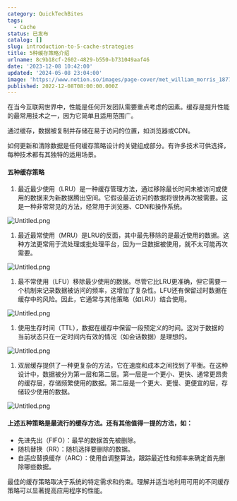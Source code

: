 ```yaml
---
category: QuickTechBites
tags:
  - Cache
status: 已发布
catalog: []
slug: introduction-to-5-cache-strategies
title: 5种缓存策略介绍
urlname: 8c9b18cf-2602-4829-b550-b731049aaf46
date: '2023-12-08 10:42:00'
updated: '2024-05-08 23:04:00'
image: 'https://www.notion.so/images/page-cover/met_william_morris_1877_willow.jpg'
published: 2022-12-08T08:00:00.000Z
---
```


在当今互联网世界中，性能是任何开发团队需要重点考虑的因素。缓存是提升性能的最常用技术之一，因为它简单且适用范围广。


通过缓存，数据被复制并存储在易于访问的位置，如浏览器或CDN。


如何更新和清除数据是任何缓存策略设计的关键组成部分。有许多技术可供选择，每种技术都有其独特的适用场景。


#### 五种缓存策略

1. 最近最少使用（LRU）是一种缓存管理方法，通过移除最长时间未被访问或使用的数据来为新数据腾出空间。它假设最近访问的数据将很快再次被需要。这是一种非常常见的方法，经常用于浏览器、CDN和操作系统。

![Untitled.png](https://prod-files-secure.s3.us-west-2.amazonaws.com/5d24fe63-e567-4804-86f9-9fdc62e13082/74494354-3dc7-4fc2-be3e-7e15913b3f24/Untitled.png?X-Amz-Algorithm=AWS4-HMAC-SHA256&X-Amz-Content-Sha256=UNSIGNED-PAYLOAD&X-Amz-Credential=ASIAZI2LB4664JRDELBW%2F20250301%2Fus-west-2%2Fs3%2Faws4_request&X-Amz-Date=20250301T053711Z&X-Amz-Expires=3600&X-Amz-Security-Token=IQoJb3JpZ2luX2VjEGQaCXVzLXdlc3QtMiJIMEYCIQCyFmB6hlfKUm882BqU072i%2Fym9xDl%2B8p2gLYefbwjyKQIhAN1OfcMzX%2BfpIxW%2BGlsQjVNIuwI0QS4JmYDyedIYj1aFKogECJ3%2F%2F%2F%2F%2F%2F%2F%2F%2F%2FwEQABoMNjM3NDIzMTgzODA1IgyVrwLo1qcIY66bt7wq3AN3fVfS8eoGM8O05nAzzMgngSrSNK%2BUGKpIfC7RXbMT4UIh8Thrc6xWxwVee8Df5gqKaQenqpgU2fHEUHfzgrzu3zlzPDlHUG9824yOwhaBPOBKGVEhqbpVTiIXBQk1De9%2BtdIzXqrny%2FUPR4mFaOxrMyrN19A9j%2FrX%2F1bmcs86ROKduCI1nZlxrrNIMW6Ah0Em4EX%2FknxsQBsuuLB7bwMErZYknM%2FeYSFAiPkd6L7L06Bqw83f1QghHNZMSANv71eMMZ7Brzi%2FMPV8E6a89clxR1Ib5q4R3uppaGdVLPgzpzYbhVbeAsq5jWsH6PqODY2W9Pd4kkSn4iHx9%2Fw9%2BP99cai%2BELqiNq6PhiT3XoYeuzjisxZyNeTh%2FqUzKZWlirsErYf1D6XdZozHDXac8OkmkLjmpRk6Y9LGhUgN8jtdKrLspUHLGDEp5oOXIWhgHZYi0uR48ugdERdqCMLAtcL3pEOCbWeDT9gE%2B1uX5q%2BGlTjpdbPhYiYAMLV6dKhCzGwU%2FPGvfqAffC4vW6fepTvfhi0j283raqfU7ZL%2B2ZohHMzeSi7p7nteilh5ByoHSmRx6nVRTd2I2AWAG5897lh5%2Fx6xdXlehLG25q5rMwCIogk2Y4rXufcLHWSeRTDkj4q%2BBjqkAR3TyBsjnWAO2avpHnEidDazRMmKCgG1NzsD%2F2HSd038NWWxwvgGnvQNlEvqowq3KIRDWB7O65flXo8EHTYiYm9XicSptw9xLvg%2Fm61Fyc3%2BUe1aT%2BA4cbf6Wm5k40YTGh4xb0%2FOxaT2IGRqSmPPeSKTYMLAQm1Nd8kl0j95%2FVEqS0wO38bv924AU%2BErjxjYRWzlRLzgVgRLHXNtw8ilZBCbCSXU&X-Amz-Signature=babb5c735fda249cd91ce48c16170092ed0280792297ac67ccd5399b55371a45&X-Amz-SignedHeaders=host&x-id=GetObject)

1. 最近最常使用（MRU）是LRU的反面，其中最先移除的是最近使用的数据。这种方法更常用于流处理或批处理平台，因为一旦数据被使用，就不太可能再次需要。

![Untitled.png](https://prod-files-secure.s3.us-west-2.amazonaws.com/5d24fe63-e567-4804-86f9-9fdc62e13082/9394e615-e149-4cd8-9a1b-e3c39cda8184/Untitled.png?X-Amz-Algorithm=AWS4-HMAC-SHA256&X-Amz-Content-Sha256=UNSIGNED-PAYLOAD&X-Amz-Credential=ASIAZI2LB4664JRDELBW%2F20250301%2Fus-west-2%2Fs3%2Faws4_request&X-Amz-Date=20250301T053711Z&X-Amz-Expires=3600&X-Amz-Security-Token=IQoJb3JpZ2luX2VjEGQaCXVzLXdlc3QtMiJIMEYCIQCyFmB6hlfKUm882BqU072i%2Fym9xDl%2B8p2gLYefbwjyKQIhAN1OfcMzX%2BfpIxW%2BGlsQjVNIuwI0QS4JmYDyedIYj1aFKogECJ3%2F%2F%2F%2F%2F%2F%2F%2F%2F%2FwEQABoMNjM3NDIzMTgzODA1IgyVrwLo1qcIY66bt7wq3AN3fVfS8eoGM8O05nAzzMgngSrSNK%2BUGKpIfC7RXbMT4UIh8Thrc6xWxwVee8Df5gqKaQenqpgU2fHEUHfzgrzu3zlzPDlHUG9824yOwhaBPOBKGVEhqbpVTiIXBQk1De9%2BtdIzXqrny%2FUPR4mFaOxrMyrN19A9j%2FrX%2F1bmcs86ROKduCI1nZlxrrNIMW6Ah0Em4EX%2FknxsQBsuuLB7bwMErZYknM%2FeYSFAiPkd6L7L06Bqw83f1QghHNZMSANv71eMMZ7Brzi%2FMPV8E6a89clxR1Ib5q4R3uppaGdVLPgzpzYbhVbeAsq5jWsH6PqODY2W9Pd4kkSn4iHx9%2Fw9%2BP99cai%2BELqiNq6PhiT3XoYeuzjisxZyNeTh%2FqUzKZWlirsErYf1D6XdZozHDXac8OkmkLjmpRk6Y9LGhUgN8jtdKrLspUHLGDEp5oOXIWhgHZYi0uR48ugdERdqCMLAtcL3pEOCbWeDT9gE%2B1uX5q%2BGlTjpdbPhYiYAMLV6dKhCzGwU%2FPGvfqAffC4vW6fepTvfhi0j283raqfU7ZL%2B2ZohHMzeSi7p7nteilh5ByoHSmRx6nVRTd2I2AWAG5897lh5%2Fx6xdXlehLG25q5rMwCIogk2Y4rXufcLHWSeRTDkj4q%2BBjqkAR3TyBsjnWAO2avpHnEidDazRMmKCgG1NzsD%2F2HSd038NWWxwvgGnvQNlEvqowq3KIRDWB7O65flXo8EHTYiYm9XicSptw9xLvg%2Fm61Fyc3%2BUe1aT%2BA4cbf6Wm5k40YTGh4xb0%2FOxaT2IGRqSmPPeSKTYMLAQm1Nd8kl0j95%2FVEqS0wO38bv924AU%2BErjxjYRWzlRLzgVgRLHXNtw8ilZBCbCSXU&X-Amz-Signature=60d8ce3095cb9febf22e74c916e16fc40d751302f3e958968f4cb0ce3ad2616e&X-Amz-SignedHeaders=host&x-id=GetObject)

1. 最不常使用（LFU）移除最少使用的数据。尽管它比LRU更准确，但它需要一个机制来记录数据被访问的频率，这增加了复杂性。LFU还有保留过时数据在缓存中的风险。因此，它通常与其他策略（如LRU）结合使用。

![Untitled.png](https://prod-files-secure.s3.us-west-2.amazonaws.com/5d24fe63-e567-4804-86f9-9fdc62e13082/ff489bb8-941e-4617-b208-e17020ed7ada/Untitled.png?X-Amz-Algorithm=AWS4-HMAC-SHA256&X-Amz-Content-Sha256=UNSIGNED-PAYLOAD&X-Amz-Credential=ASIAZI2LB4664JRDELBW%2F20250301%2Fus-west-2%2Fs3%2Faws4_request&X-Amz-Date=20250301T053711Z&X-Amz-Expires=3600&X-Amz-Security-Token=IQoJb3JpZ2luX2VjEGQaCXVzLXdlc3QtMiJIMEYCIQCyFmB6hlfKUm882BqU072i%2Fym9xDl%2B8p2gLYefbwjyKQIhAN1OfcMzX%2BfpIxW%2BGlsQjVNIuwI0QS4JmYDyedIYj1aFKogECJ3%2F%2F%2F%2F%2F%2F%2F%2F%2F%2FwEQABoMNjM3NDIzMTgzODA1IgyVrwLo1qcIY66bt7wq3AN3fVfS8eoGM8O05nAzzMgngSrSNK%2BUGKpIfC7RXbMT4UIh8Thrc6xWxwVee8Df5gqKaQenqpgU2fHEUHfzgrzu3zlzPDlHUG9824yOwhaBPOBKGVEhqbpVTiIXBQk1De9%2BtdIzXqrny%2FUPR4mFaOxrMyrN19A9j%2FrX%2F1bmcs86ROKduCI1nZlxrrNIMW6Ah0Em4EX%2FknxsQBsuuLB7bwMErZYknM%2FeYSFAiPkd6L7L06Bqw83f1QghHNZMSANv71eMMZ7Brzi%2FMPV8E6a89clxR1Ib5q4R3uppaGdVLPgzpzYbhVbeAsq5jWsH6PqODY2W9Pd4kkSn4iHx9%2Fw9%2BP99cai%2BELqiNq6PhiT3XoYeuzjisxZyNeTh%2FqUzKZWlirsErYf1D6XdZozHDXac8OkmkLjmpRk6Y9LGhUgN8jtdKrLspUHLGDEp5oOXIWhgHZYi0uR48ugdERdqCMLAtcL3pEOCbWeDT9gE%2B1uX5q%2BGlTjpdbPhYiYAMLV6dKhCzGwU%2FPGvfqAffC4vW6fepTvfhi0j283raqfU7ZL%2B2ZohHMzeSi7p7nteilh5ByoHSmRx6nVRTd2I2AWAG5897lh5%2Fx6xdXlehLG25q5rMwCIogk2Y4rXufcLHWSeRTDkj4q%2BBjqkAR3TyBsjnWAO2avpHnEidDazRMmKCgG1NzsD%2F2HSd038NWWxwvgGnvQNlEvqowq3KIRDWB7O65flXo8EHTYiYm9XicSptw9xLvg%2Fm61Fyc3%2BUe1aT%2BA4cbf6Wm5k40YTGh4xb0%2FOxaT2IGRqSmPPeSKTYMLAQm1Nd8kl0j95%2FVEqS0wO38bv924AU%2BErjxjYRWzlRLzgVgRLHXNtw8ilZBCbCSXU&X-Amz-Signature=44b9e87eb77021f2453697ff609ce664cb4041eaa6f34168534e91557c920fe7&X-Amz-SignedHeaders=host&x-id=GetObject)

1. 使用生存时间（TTL），数据在缓存中保留一段预定义的时间。这对于数据的当前状态只在一定时间内有效的情况（如会话数据）是理想的。

![Untitled.png](https://prod-files-secure.s3.us-west-2.amazonaws.com/5d24fe63-e567-4804-86f9-9fdc62e13082/480ed8d3-f3c7-4a40-a9c6-4ca2e915c139/Untitled.png?X-Amz-Algorithm=AWS4-HMAC-SHA256&X-Amz-Content-Sha256=UNSIGNED-PAYLOAD&X-Amz-Credential=ASIAZI2LB4664JRDELBW%2F20250301%2Fus-west-2%2Fs3%2Faws4_request&X-Amz-Date=20250301T053711Z&X-Amz-Expires=3600&X-Amz-Security-Token=IQoJb3JpZ2luX2VjEGQaCXVzLXdlc3QtMiJIMEYCIQCyFmB6hlfKUm882BqU072i%2Fym9xDl%2B8p2gLYefbwjyKQIhAN1OfcMzX%2BfpIxW%2BGlsQjVNIuwI0QS4JmYDyedIYj1aFKogECJ3%2F%2F%2F%2F%2F%2F%2F%2F%2F%2FwEQABoMNjM3NDIzMTgzODA1IgyVrwLo1qcIY66bt7wq3AN3fVfS8eoGM8O05nAzzMgngSrSNK%2BUGKpIfC7RXbMT4UIh8Thrc6xWxwVee8Df5gqKaQenqpgU2fHEUHfzgrzu3zlzPDlHUG9824yOwhaBPOBKGVEhqbpVTiIXBQk1De9%2BtdIzXqrny%2FUPR4mFaOxrMyrN19A9j%2FrX%2F1bmcs86ROKduCI1nZlxrrNIMW6Ah0Em4EX%2FknxsQBsuuLB7bwMErZYknM%2FeYSFAiPkd6L7L06Bqw83f1QghHNZMSANv71eMMZ7Brzi%2FMPV8E6a89clxR1Ib5q4R3uppaGdVLPgzpzYbhVbeAsq5jWsH6PqODY2W9Pd4kkSn4iHx9%2Fw9%2BP99cai%2BELqiNq6PhiT3XoYeuzjisxZyNeTh%2FqUzKZWlirsErYf1D6XdZozHDXac8OkmkLjmpRk6Y9LGhUgN8jtdKrLspUHLGDEp5oOXIWhgHZYi0uR48ugdERdqCMLAtcL3pEOCbWeDT9gE%2B1uX5q%2BGlTjpdbPhYiYAMLV6dKhCzGwU%2FPGvfqAffC4vW6fepTvfhi0j283raqfU7ZL%2B2ZohHMzeSi7p7nteilh5ByoHSmRx6nVRTd2I2AWAG5897lh5%2Fx6xdXlehLG25q5rMwCIogk2Y4rXufcLHWSeRTDkj4q%2BBjqkAR3TyBsjnWAO2avpHnEidDazRMmKCgG1NzsD%2F2HSd038NWWxwvgGnvQNlEvqowq3KIRDWB7O65flXo8EHTYiYm9XicSptw9xLvg%2Fm61Fyc3%2BUe1aT%2BA4cbf6Wm5k40YTGh4xb0%2FOxaT2IGRqSmPPeSKTYMLAQm1Nd8kl0j95%2FVEqS0wO38bv924AU%2BErjxjYRWzlRLzgVgRLHXNtw8ilZBCbCSXU&X-Amz-Signature=65e8bea117d647cffb0011151ba0e3270cbe8a97467ae3f2dd2011bc6c425f6d&X-Amz-SignedHeaders=host&x-id=GetObject)

1. 双层缓存提供了一种更复杂的方法，它在速度和成本之间找到了平衡。在这种设计中，数据被分为第一层和第二层。第一层是一个更小、更快、通常更昂贵的缓存层，存储频繁使用的数据。第二层是一个更大、更慢、更便宜的层，存储较少使用的数据。

![Untitled.png](https://prod-files-secure.s3.us-west-2.amazonaws.com/5d24fe63-e567-4804-86f9-9fdc62e13082/35e68090-275d-4707-9e9a-ce86f000e9eb/Untitled.png?X-Amz-Algorithm=AWS4-HMAC-SHA256&X-Amz-Content-Sha256=UNSIGNED-PAYLOAD&X-Amz-Credential=ASIAZI2LB4664JRDELBW%2F20250301%2Fus-west-2%2Fs3%2Faws4_request&X-Amz-Date=20250301T053711Z&X-Amz-Expires=3600&X-Amz-Security-Token=IQoJb3JpZ2luX2VjEGQaCXVzLXdlc3QtMiJIMEYCIQCyFmB6hlfKUm882BqU072i%2Fym9xDl%2B8p2gLYefbwjyKQIhAN1OfcMzX%2BfpIxW%2BGlsQjVNIuwI0QS4JmYDyedIYj1aFKogECJ3%2F%2F%2F%2F%2F%2F%2F%2F%2F%2FwEQABoMNjM3NDIzMTgzODA1IgyVrwLo1qcIY66bt7wq3AN3fVfS8eoGM8O05nAzzMgngSrSNK%2BUGKpIfC7RXbMT4UIh8Thrc6xWxwVee8Df5gqKaQenqpgU2fHEUHfzgrzu3zlzPDlHUG9824yOwhaBPOBKGVEhqbpVTiIXBQk1De9%2BtdIzXqrny%2FUPR4mFaOxrMyrN19A9j%2FrX%2F1bmcs86ROKduCI1nZlxrrNIMW6Ah0Em4EX%2FknxsQBsuuLB7bwMErZYknM%2FeYSFAiPkd6L7L06Bqw83f1QghHNZMSANv71eMMZ7Brzi%2FMPV8E6a89clxR1Ib5q4R3uppaGdVLPgzpzYbhVbeAsq5jWsH6PqODY2W9Pd4kkSn4iHx9%2Fw9%2BP99cai%2BELqiNq6PhiT3XoYeuzjisxZyNeTh%2FqUzKZWlirsErYf1D6XdZozHDXac8OkmkLjmpRk6Y9LGhUgN8jtdKrLspUHLGDEp5oOXIWhgHZYi0uR48ugdERdqCMLAtcL3pEOCbWeDT9gE%2B1uX5q%2BGlTjpdbPhYiYAMLV6dKhCzGwU%2FPGvfqAffC4vW6fepTvfhi0j283raqfU7ZL%2B2ZohHMzeSi7p7nteilh5ByoHSmRx6nVRTd2I2AWAG5897lh5%2Fx6xdXlehLG25q5rMwCIogk2Y4rXufcLHWSeRTDkj4q%2BBjqkAR3TyBsjnWAO2avpHnEidDazRMmKCgG1NzsD%2F2HSd038NWWxwvgGnvQNlEvqowq3KIRDWB7O65flXo8EHTYiYm9XicSptw9xLvg%2Fm61Fyc3%2BUe1aT%2BA4cbf6Wm5k40YTGh4xb0%2FOxaT2IGRqSmPPeSKTYMLAQm1Nd8kl0j95%2FVEqS0wO38bv924AU%2BErjxjYRWzlRLzgVgRLHXNtw8ilZBCbCSXU&X-Amz-Signature=2dd2b169a7d8a58d32204b81fd9ed5ec85ca4b46b7acc0ddc30ee57a9040eebf&X-Amz-SignedHeaders=host&x-id=GetObject)


#### 上述五种策略是最流行的缓存方法。还有其他值得一提的方法，如：

- 先进先出（FIFO）：最早的数据首先被删除。
- 随机替换（RR）：随机选择要删除的数据。
- 自适应替换缓存（ARC）：使用自调整算法，跟踪最近性和频率来确定首先删除哪些数据。

最佳的缓存策略取决于系统的特定需求和约束。理解并适当地利用可用的不同缓存策略可以显著提高应用程序的性能。

